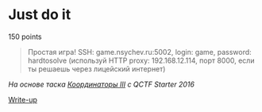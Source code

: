 # Just do it

150 points

> Простая игра! SSH: game.nsychev.ru:5002, login: game, password: hardtosolve (используй HTTP proxy: 192.168.12.114, порт 8000, если ты решаешь через лицейский интернет)

*На основе таска [Координаторы III](https://github.com/HackerDom/qctf-starter-2016/tree/master/tasks/airplane) с QCTF Starter 2016*

[Write-up](WRITEUP.md)
